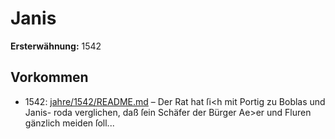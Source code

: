 # Janis

**Ersterwähnung:** 1542

## Vorkommen
- 1542: [jahre/1542/README.md](../jahre/1542/README.md) – Der Rat hat ſi<h mit Portig zu Boblas und Janis-
roda verglichen, daß ſein Schäfer der Bürger Ae>er und
Fluren gänzlich meiden ſoll...

